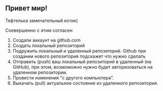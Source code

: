 ## Привет мир!

Тефтелька замечательный котик)

Соевершенно с этим согласен

1. Создали аккаунт на github.com
2. Создать локальный репозиторий
3. Подружить локальный и удаленный репозиторий. Github при создании нового репозитория подскажет что нужно сделать
4. Отправить (push) ваш локальный репозиторий в удаленный (на GitHub), при этом, возмоможно нужно будет авторизоваться на удаленном репозитории.
5. Провести изменения "с другого компьютера".
6. Выкачать (pull) актуальное состояние из удаленного репозитория.